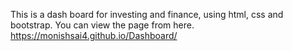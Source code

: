 This is a dash board for investing and finance, using html, css and bootstrap. 
You can view the page from here.
 https://monishsai4.github.io/Dashboard/
